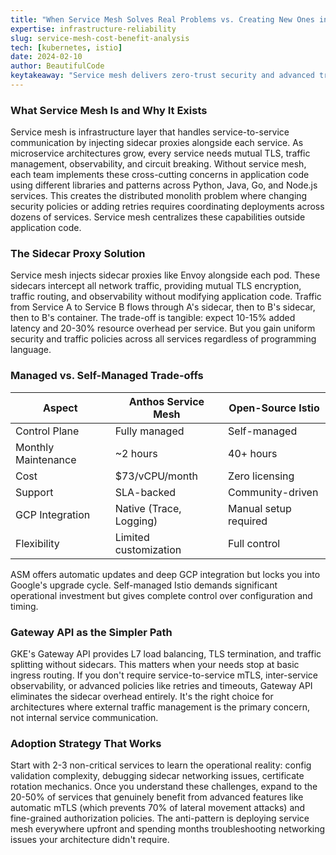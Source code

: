 ```yaml
---
title: "When Service Mesh Solves Real Problems vs. Creating New Ones in Multi-Service Environments"
expertise: infrastructure-reliability
slug: service-mesh-cost-benefit-analysis
tech: [kubernetes, istio]
date: 2024-02-10
author: BeautifulCode
keytakeaway: "Service mesh delivers zero-trust security and advanced traffic management for complex microservice architectures, but only after validating that your environment truly needs these capabilities beyond what simpler alternatives like Gateway API provide."
---
```


### What Service Mesh Is and Why It Exists

Service mesh is infrastructure layer that handles service-to-service communication by injecting sidecar proxies alongside each service. As microservice architectures grow, every service needs mutual TLS, traffic management, observability, and circuit breaking. Without service mesh, each team implements these cross-cutting concerns in application code using different libraries and patterns across Python, Java, Go, and Node.js services. This creates the distributed monolith problem where changing security policies or adding retries requires coordinating deployments across dozens of services. Service mesh centralizes these capabilities outside application code.

### The Sidecar Proxy Solution

Service mesh injects sidecar proxies like Envoy alongside each pod. These sidecars intercept all network traffic, providing mutual TLS encryption, traffic routing, and observability without modifying application code. Traffic from Service A to Service B flows through A's sidecar, then to B's sidecar, then to B's container. The trade-off is tangible: expect 10-15% added latency and 20-30% resource overhead per service. But you gain uniform security and traffic policies across all services regardless of programming language.

### Managed vs. Self-Managed Trade-offs

| Aspect              | Anthos Service Mesh      | Open-Source Istio        |
|---------------------|--------------------------|--------------------------|
| Control Plane       | Fully managed            | Self-managed             |
| Monthly Maintenance | ~2 hours                 | 40+ hours                |
| Cost                | $73/vCPU/month           | Zero licensing           |
| Support             | SLA-backed               | Community-driven         |
| GCP Integration     | Native (Trace, Logging)  | Manual setup required    |
| Flexibility         | Limited customization    | Full control             |

ASM offers automatic updates and deep GCP integration but locks you into Google's upgrade cycle. Self-managed Istio demands significant operational investment but gives complete control over configuration and timing.

### Gateway API as the Simpler Path

GKE's Gateway API provides L7 load balancing, TLS termination, and traffic splitting without sidecars. This matters when your needs stop at basic ingress routing. If you don't require service-to-service mTLS, inter-service observability, or advanced policies like retries and timeouts, Gateway API eliminates the sidecar overhead entirely. It's the right choice for architectures where external traffic management is the primary concern, not internal service communication.

### Adoption Strategy That Works

Start with 2-3 non-critical services to learn the operational reality: config validation complexity, debugging sidecar networking issues, certificate rotation mechanics. Once you understand these challenges, expand to the 20-50% of services that genuinely benefit from advanced features like automatic mTLS (which prevents 70% of lateral movement attacks) and fine-grained authorization policies. The anti-pattern is deploying service mesh everywhere upfront and spending months troubleshooting networking issues your architecture didn't require.

